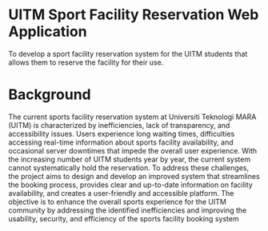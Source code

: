 # UITM Sport Facility Reservation Web Application

To develop a sport facility reservation system for the UITM students that allows them to reserve the facility for their use.

# Background
The current sports facility reservation system at Universiti Teknologi MARA (UITM) is characterized by inefficiencies, lack of transparency, and accessibility issues. Users experience long waiting times, difficulties accessing real-time information about sports facility availability, and occasional server downtimes that impede the overall user experience. With the increasing number of UITM students year by year, the current system cannot systematically hold the reservation. To address these challenges, the project aims to design and develop an improved system that streamlines the booking process, provides clear and up-to-date information on facility availability, and creates a user-friendly and accessible platform. The objective is to enhance the overall sports experience for the UITM community by addressing the identified inefficiencies and improving the usability, security, and efficiency of the sports facility booking system


